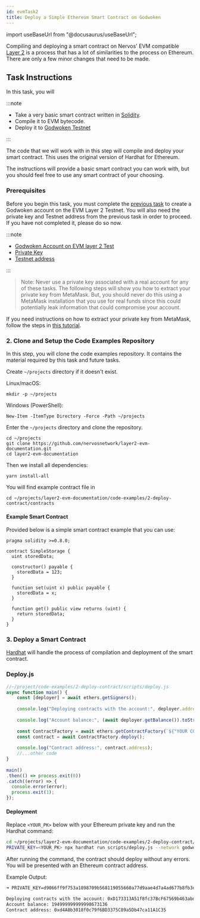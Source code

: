 ```yaml
---
id: evmTask2
title: Deploy a Simple Ethereum Smart Contract on Godwoken
---
```

import useBaseUrl from "@docusaurus/useBaseUrl";

Compiling and deploying a smart contract on Nervos' EVM compatible [Layer 2](structure.md#layer-1-layer-2) is a process that has a lot of similarities to the process on Ethereum. There are only a few minor changes that need to be made.

## Task Instructions

In this task, you will

:::note

- Take a very basic smart contract written in [Solidity](https://soliditylang.org/).
- Compile it to EVM bytecode.
- Deploy it to [Godwoken Testnet](https://v1.testnet.gwscan.com/)

:::

The code that we will work with in this step will compile and deploy your smart contract. This uses the original version of Hardhat for Ethereum.

The instructions will provide a basic smart contract you can work with, but you should feel free to use any smart contract of your choosing.

### Prerequisites

Before you begin this task, you must complete the [previous task](evm_training/evmTask1.md) to create a Godwoken account on the EVM Layer 2 Testnet. You will also need the private key and Testnet address from the previous task in order to proceed. If you have not completed it, please do so now.

:::note

- [Godwoken Account on EVM layer 2 Test](/evm_training/evmTask1.md)
- [Private Key](https://ethereum.org/en/developers/docs/accounts/#account-creation)
- [Testnet address](/evm_training/evmTask1.md#1-go-to-godwoken-bridge)

:::


> Note: Never use a private key associated with a real account for any of these tasks. The following steps will show you how to extract your private key from MetaMask. But, you should never do this using a MetaMask installation that you use for real funds since this could potentially leak information that could compromise your account.

If you need instructions on how to extract your private key from MetaMask, follow the steps in [this tutorial](evm_training/evmTask5.md).

### 2. Clone and Setup the Code Examples Repository

In this step, you will clone the code examples repository. It contains the material required by this task and future tasks.

Create `~/projects` directory if it doesn't exist.

Linux/macOS:

```
mkdir -p ~/projects
```

Windows (PowerShell):

```
New-Item -ItemType Directory -Force -Path ~/projects
```

Enter the `~/projects` directory and clone the repository.

```
cd ~/projects
git clone https://github.com/nervosnetwork/layer2-evm-documentation.git
cd layer2-evm-documentation
```

Then we install all dependencies:

```
yarn install-all
```

You will find example contract file in 
```
cd ~/projects/layer2-evm-documentation/code-examples/2-deploy-contract/contracts
```

#### Example Smart Contract

Provided below is a simple smart contract example that you can use:

```solidity
pragma solidity >=0.8.0;

contract SimpleStorage {
  uint storedData;

  constructor() payable {
    storedData = 123;
  }

  function set(uint x) public payable {
    storedData = x;
  }

  function get() public view returns (uint) {
    return storedData;
  }
}
```

### 3. Deploy a Smart Contract

[Hardhat](https://hardhat.org/) will handle the process of compilation and deployment of the smart contract.

### Deploy.js
```javascript
//~/project/code-examples/2-deploy-contract/scripts/deploy.js
async function main() {
    const [deployer] = await ethers.getSigners();
    
    console.log("Deploying contracts with the account:", deployer.address);
    
    console.log("Account balance:", (await deployer.getBalance()).toString());
    
    const ContractFactory = await ethers.getContractFactory(`${"YOUR CONTRACT NAME HERE"}`);
    const contract = await ContractFactory.deploy();
    
    console.log("Contract address:", contract.address);
    //...other code
}
  
main()
.then(() => process.exit(0))
.catch((error) => {
  console.error(error);
  process.exit(1);
});

```

#### Deployment

Replace `<YOUR_PK>` below with your Ethereum private key and run the Hardhat command:

```bash
cd ~/projects/layer2-evm-documentation/code-examples/2-deploy-contract/
PRIVATE_KEY=<YOUR_PK> npx hardhat run scripts/deploy.js --network godwoken-testnet
```

After running the command, the contract should deploy without any errors. You will be presented with an Ethereum contract address.

Example Output:

```bash
➜ PRIVATE_KEY=d9066ff9f753a1898709b568119055660a77d9aae4d7a4ad677b8fb3d2a571e5 npx hardhat run scripts/deploy.js --network godwoken-testnet

Deploying contracts with the account: 0xD173313A51f8fc37BcF67569b463abd89d81844f
Account balance: 194999999999998673136
Contract address: 0xd4A8b3018f0c79f6BD3375C89a5Db47ca11A1C35
```